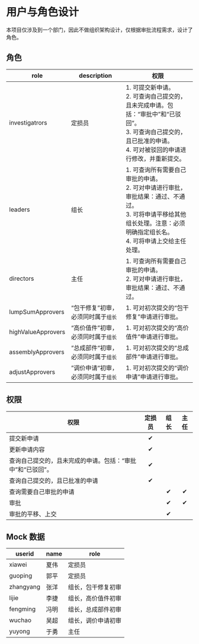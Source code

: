 # 用户与角色设计

本项目仅涉及到一个部门，因此不做组织架构设计，仅根据审批流程需求，设计了角色。



## 角色

| role               | description                        | 权限                                                         |
| ------------------ | ---------------------------------- | ------------------------------------------------------------ |
| investigatrors     | 定损员                             | 1. 可提交新申请。<br>2. 可查询自己提交的，且未完成申请。包括：“审批中”和“已驳回”。<br>3. 可查询自己提交的，且已批准的申请。<br>4. 可对被驳回的申请进行修改，并重新提交。 |
| leaders            | 组长                               | 1. 可查询所有需要自己审批的申请。<br>2. 可对申请进行审批，审批结果：通过、不通过。<br>3. 可将申请平移给其他组长处理。注意：必须明确指定组长名。<br>4. 可将申请上交给主任处理。 |
| directors          | 主任                               | 1. 可查询所有需要自己审批的申请。<br>2. 可对申请进行审批，审批结果：通过、不通过。 |
| lumpSumApprovers   | “包干修复”初审，必须同时属于`组长` | 1. 可对初次提交的“包干修复”申请进行审批。                    |
| highValueApprovers | “高价值件”初审，必须同时属于`组长` | 1. 可对初次提交的“高价值件”申请进行审批。                    |
| assemblyApprovers  | “总成部件“初审，必须同时属于`组长` | 1. 可对初次提交的“总成部件”申请进行审批。                    |
| adjustApprovers    | ”调价申请“初审，必须同时属于`组长` | 1. 可对初次提交的“调价申请”申请进行审批。                    |



## 权限

| 权限                                                       | 定损员 | 组长 | 主任 |
| ---------------------------------------------------------- | :----: | :--: | :--: |
| 提交新申请                                                 |   ✔    |      |      |
| 更新申请内容                                               |   ✔    |      |      |
| 查询自己提交的，且未完成的申请。包括：“审批中”和“已驳回”。 |   ✔    |      |      |
| 查询自己提交的，且已批准的申请                             |   ✔    |      |      |
| 查询需要自己审批的申请                                     |        |  ✔   |  ✔   |
| 审批                                                       |        |  ✔   |  ✔   |
| 审批的平移、上交                                           |        |  ✔   |      |



## Mock 数据

| userid    | name | role               |
| --------- | ---- | ------------------ |
| xiawei    | 夏伟 | 定损员             |
| guoping   | 郭平 | 定损员             |
| zhangyang | 张洋 | 组长，包干修复初审 |
| lijie     | 李捷 | 组长，高价值件初审 |
| fengming  | 冯明 | 组长，总成部件初审 |
| wuchao    | 吴超 | 组长，调价申请初审 |
| yuyong    | 于勇 | 主任               |

